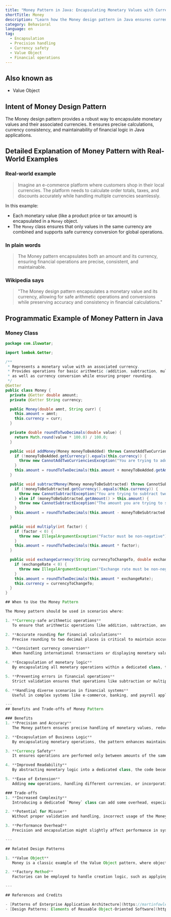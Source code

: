 ```yaml
---
title: "Money Pattern in Java: Encapsulating Monetary Values with Currency Consistency"
shortTitle: Money
description: "Learn how the Money design pattern in Java ensures currency safety, precision handling, and maintainable financial operations. Explore examples, applicability, and benefits of the pattern."
category: Behavioral
language: en
tag:
  - Encapsulation
  - Precision handling
  - Currency safety
  - Value Object
  - Financial operations
---
```


## Also known as

* Value Object

## Intent of Money Design Pattern

The Money design pattern provides a robust way to encapsulate monetary values and their associated currencies. It ensures precise calculations, currency consistency, and maintainability of financial logic in Java applications.

## Detailed Explanation of Money Pattern with Real-World Examples

### Real-world example

> Imagine an e-commerce platform where customers shop in their local currencies. The platform needs to calculate order totals, taxes, and discounts accurately while handling multiple currencies seamlessly.

In this example:
- Each monetary value (like a product price or tax amount) is encapsulated in a `Money` object.
- The `Money` class ensures that only values in the same currency are combined and supports safe currency conversion for global operations.

### In plain words

> The Money pattern encapsulates both an amount and its currency, ensuring financial operations are precise, consistent, and maintainable.

### Wikipedia says

> "The Money design pattern encapsulates a monetary value and its currency, allowing for safe arithmetic operations and conversions while preserving accuracy and consistency in financial calculations."

## Programmatic Example of Money Pattern in Java

### Money Class

```java
package com.iluwatar;

import lombok.Getter;

/**
 * Represents a monetary value with an associated currency.
 * Provides operations for basic arithmetic (addition, subtraction, multiplication),
 * as well as currency conversion while ensuring proper rounding.
 */
@Getter
public class Money {
  private @Getter double amount;
  private @Getter String currency;

  public Money(double amnt, String curr) {
    this.amount = amnt;
    this.currency = curr;
  }

  private double roundToTwoDecimals(double value) {
    return Math.round(value * 100.0) / 100.0;
  }

  public void addMoney(Money moneyToBeAdded) throws CannotAddTwoCurrienciesException {
    if (!moneyToBeAdded.getCurrency().equals(this.currency)) {
      throw new CannotAddTwoCurrienciesException("You are trying to add two different currencies");
    }
    this.amount = roundToTwoDecimals(this.amount + moneyToBeAdded.getAmount());
  }

  public void subtractMoney(Money moneyToBeSubtracted) throws CannotSubtractException {
    if (!moneyToBeSubtracted.getCurrency().equals(this.currency)) {
      throw new CannotSubtractException("You are trying to subtract two different currencies");
    } else if (moneyToBeSubtracted.getAmount() > this.amount) {
      throw new CannotSubtractException("The amount you are trying to subtract is larger than the amount you have");
    }
    this.amount = roundToTwoDecimals(this.amount - moneyToBeSubtracted.getAmount());
  }

  public void multiply(int factor) {
    if (factor < 0) {
      throw new IllegalArgumentException("Factor must be non-negative");
    }
    this.amount = roundToTwoDecimals(this.amount * factor);
  }

  public void exchangeCurrency(String currencyToChangeTo, double exchangeRate) {
    if (exchangeRate < 0) {
      throw new IllegalArgumentException("Exchange rate must be non-negative");
    }
    this.amount = roundToTwoDecimals(this.amount * exchangeRate);
    this.currency = currencyToChangeTo;
  }
}

## When to Use the Money Pattern

The Money pattern should be used in scenarios where:

1. **Currency-safe arithmetic operations**  
   To ensure that arithmetic operations like addition, subtraction, and multiplication are performed only between amounts in the same currency, preventing inconsistencies or errors in calculations.

2. **Accurate rounding for financial calculations**  
   Precise rounding to two decimal places is critical to maintain accuracy and consistency in financial systems.

3. **Consistent currency conversion**  
   When handling international transactions or displaying monetary values in different currencies, the Money pattern facilitates easy and reliable conversion using exchange rates.

4. **Encapsulation of monetary logic**  
   By encapsulating all monetary operations within a dedicated class, the Money pattern improves maintainability and reduces the likelihood of errors.

5. **Preventing errors in financial operations**  
   Strict validation ensures that operations like subtraction or multiplication are only performed when conditions are met, safeguarding against misuse or logical errors.

6. **Handling diverse scenarios in financial systems**  
   Useful in complex systems like e-commerce, banking, and payroll applications where precise and consistent monetary value handling is crucial.

---
## Benefits and Trade-offs of Money Pattern

### Benefits
1. **Precision and Accuracy**  
   The Money pattern ensures precise handling of monetary values, reducing the risk of rounding errors.

2. **Encapsulation of Business Logic**  
   By encapsulating monetary operations, the pattern enhances maintainability and reduces redundancy in financial systems.

3. **Currency Safety**  
   It ensures operations are performed only between amounts of the same currency, avoiding logical errors.

4. **Improved Readability**  
   By abstracting monetary logic into a dedicated class, the code becomes easier to read and maintain.

5. **Ease of Extension**  
   Adding new operations, handling different currencies, or incorporating additional business rules is straightforward.

### Trade-offs
1. **Increased Complexity**  
   Introducing a dedicated `Money` class can add some overhead, especially for small or simple projects.

2. **Potential for Misuse**  
   Without proper validation and handling, incorrect usage of the Money pattern may introduce subtle bugs.

3. **Performance Overhead**  
   Precision and encapsulation might slightly affect performance in systems with extremely high transaction volumes.

---

## Related Design Patterns

1. **Value Object**  
   Money is a classic example of the Value Object pattern, where objects are immutable and define equality based on their value.

2. **Factory Method**  
   Factories can be employed to handle creation logic, such as applying default exchange rates or rounding rules.

---

## References and Credits

- [Patterns of Enterprise Application Architecture](https://martinfowler.com/eaaCatalog/money.html) by Martin Fowler  
- [Design Patterns: Elements of Reusable Object-Oriented Software](https://amzn.to/3w0pvKI)  
